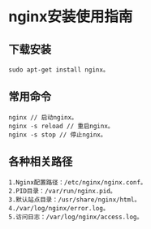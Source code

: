 # nginx安装使用指南

## 下载安装

```
sudo apt-get install nginx。
```

## 常用命令

```
nginx // 启动nginx。
nginx -s reload // 重启nginx。
nginx -s stop // 停止nginx。
```

## 各种相关路径

```
1.Nginx配置路径：/etc/nginx/nginx.conf。
2.PID目录：/var/run/nginx.pid。
3.默认站点目录：/usr/share/nginx/html。
4./var/log/nginx/error.log。
5.访问日志：/var/log/nginx/access.log。
```